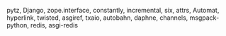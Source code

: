 pytz, Django, zope.interface, constantly, incremental, six, attrs, Automat, hyperlink, twisted, asgiref, txaio, autobahn, daphne, channels, msgpack-python, redis, asgi-redis
